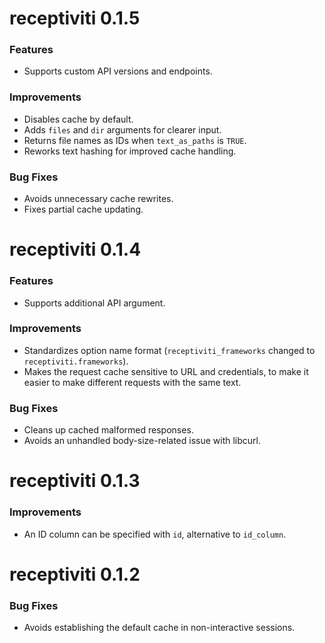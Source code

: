 # receptiviti 0.1.5

### Features
* Supports custom API versions and endpoints.

### Improvements
* Disables cache by default.
* Adds `files` and `dir` arguments for clearer input.
* Returns file names as IDs when `text_as_paths` is `TRUE`.
* Reworks text hashing for improved cache handling.

### Bug Fixes
* Avoids unnecessary cache rewrites.
* Fixes partial cache updating.

# receptiviti 0.1.4

### Features
* Supports additional API argument.

### Improvements
* Standardizes option name format (`receptiviti_frameworks` changed to `receptiviti.frameworks`).
* Makes the request cache sensitive to URL and credentials, to make it easier to make different requests with the same text.

### Bug Fixes
* Cleans up cached malformed responses.
* Avoids an unhandled body-size-related issue with libcurl.

# receptiviti 0.1.3

### Improvements
* An ID column can be specified with `id`, alternative to `id_column`.

# receptiviti 0.1.2

### Bug Fixes
* Avoids establishing the default cache in non-interactive sessions.
